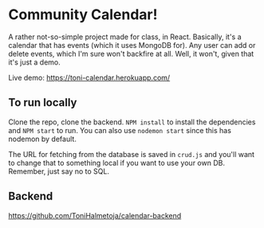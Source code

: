 # Community Calendar!

A rather not-so-simple project made for class, in React. Basically, it's a calendar that has events (which it uses MongoDB for). Any user can add or delete events, which I'm sure won't backfire at all. Well, it won't, given that it's just a demo.

Live demo: https://toni-calendar.herokuapp.com/

## To run locally

Clone the repo, clone the backend. `NPM install` to install the dependencies and `NPM start` to run. You can also use `nodemon start` since this has nodemon by default.

The URL for fetching from the database is saved in `crud.js` and you'll want to change that to something local if you want to use your own DB. Remember, just say no to SQL.

## Backend

https://github.com/ToniHalmetoja/calendar-backend
